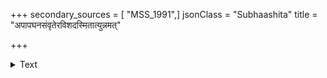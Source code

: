 +++
secondary_sources = [ "MSS_1991",]
jsonClass = "Subhaashita"
title = "अपापघनसंवृतेरविशदस्मितात्युन्नमत्"

+++

<details><summary>Text</summary>

अपापघनसंवृतेरविशदस्मितात्युन्नमत् समस्तनरसादरग्रहणतः कृतार्थप्रिया।  
रतिर्मनसि जायते यदि कदापि शौर्याश्रया तदैव सकलं जनुः सफलमेवमाहात्मभूः॥
</details>
